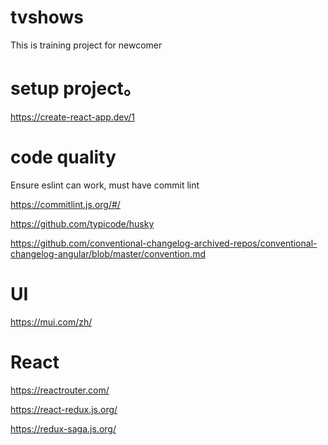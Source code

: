 # tvshows
This is training project for newcomer

# setup project。
https://create-react-app.dev/1

# code quality
Ensure eslint can work, must have commit lint

https://commitlint.js.org/#/

https://github.com/typicode/husky

https://github.com/conventional-changelog-archived-repos/conventional-changelog-angular/blob/master/convention.md


# UI
https://mui.com/zh/

# React
https://reactrouter.com/

https://react-redux.js.org/

https://redux-saga.js.org/




